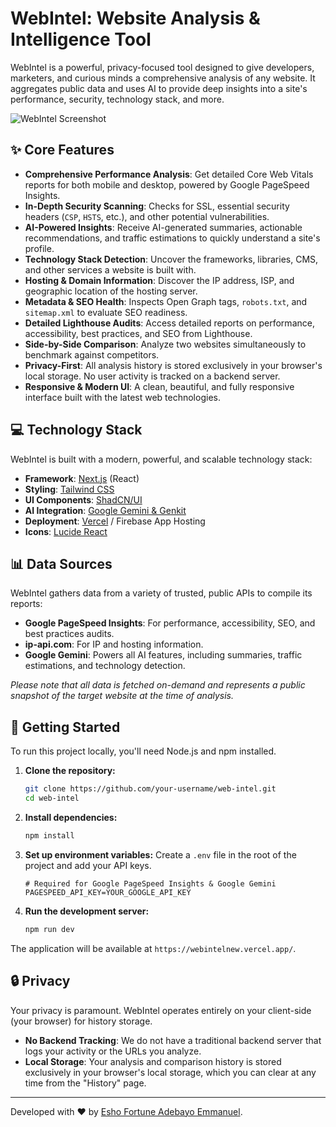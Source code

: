 
# WebIntel: Website Analysis & Intelligence Tool

WebIntel is a powerful, privacy-focused tool designed to give developers, marketers, and curious minds a comprehensive analysis of any website. It aggregates public data and uses AI to provide deep insights into a site's performance, security, technology stack, and more.

![WebIntel Screenshot](https://i.imgur.com/your-screenshot.png) <!-- It's a good idea to add a screenshot of your app! -->

## ✨ Core Features

- **Comprehensive Performance Analysis**: Get detailed Core Web Vitals reports for both mobile and desktop, powered by Google PageSpeed Insights.
- **In-Depth Security Scanning**: Checks for SSL, essential security headers (`CSP`, `HSTS`, etc.), and other potential vulnerabilities.
- **AI-Powered Insights**: Receive AI-generated summaries, actionable recommendations, and traffic estimations to quickly understand a site's profile.
- **Technology Stack Detection**: Uncover the frameworks, libraries, CMS, and other services a website is built with.
- **Hosting & Domain Information**: Discover the IP address, ISP, and geographic location of the hosting server.
- **Metadata & SEO Health**: Inspects Open Graph tags, `robots.txt`, and `sitemap.xml` to evaluate SEO readiness.
- **Detailed Lighthouse Audits**: Access detailed reports on performance, accessibility, best practices, and SEO from Lighthouse.
- **Side-by-Side Comparison**: Analyze two websites simultaneously to benchmark against competitors.
- **Privacy-First**: All analysis history is stored exclusively in your browser's local storage. No user activity is tracked on a backend server.
- **Responsive & Modern UI**: A clean, beautiful, and fully responsive interface built with the latest web technologies.

## 💻 Technology Stack

WebIntel is built with a modern, powerful, and scalable technology stack:

- **Framework**: [Next.js](https://nextjs.org/) (React)
- **Styling**: [Tailwind CSS](https://tailwindcss.com/)
- **UI Components**: [ShadCN/UI](https://ui.shadcn.com/)
- **AI Integration**: [Google Gemini & Genkit](https://firebase.google.com/docs/genkit)
- **Deployment**: [Vercel](https://vercel.com/) / Firebase App Hosting
- **Icons**: [Lucide React](https://lucide.dev/)

## 📊 Data Sources

WebIntel gathers data from a variety of trusted, public APIs to compile its reports:

- **Google PageSpeed Insights**: For performance, accessibility, SEO, and best practices audits.
- **ip-api.com**: For IP and hosting information.
- **Google Gemini**: Powers all AI features, including summaries, traffic estimations, and technology detection.

*Please note that all data is fetched on-demand and represents a public snapshot of the target website at the time of analysis.*

## 🚀 Getting Started

To run this project locally, you'll need Node.js and npm installed.

1.  **Clone the repository:**
    ```bash
    git clone https://github.com/your-username/web-intel.git
    cd web-intel
    ```

2.  **Install dependencies:**
    ```bash
    npm install
    ```

3.  **Set up environment variables:**
    Create a `.env` file in the root of the project and add your API keys.
    ```env
    # Required for Google PageSpeed Insights & Google Gemini
    PAGESPEED_API_KEY=YOUR_GOOGLE_API_KEY
    ```

4.  **Run the development server:**
    ```bash
    npm run dev
    ```

The application will be available at `https://webintelnew.vercel.app/`.

## 🔒 Privacy

Your privacy is paramount. WebIntel operates entirely on your client-side (your browser) for history storage.

- **No Backend Tracking**: We do not have a traditional backend server that logs your activity or the URLs you analyze.
- **Local Storage**: Your analysis and comparison history is stored exclusively in your browser's local storage, which you can clear at any time from the "History" page.

---

Developed with ❤️ by [Esho Fortune Adebayo Emmanuel](https://wa.me/2349167689200).
